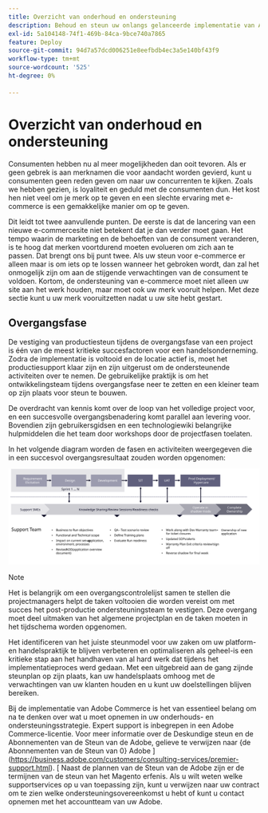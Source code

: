 ```yaml
---
title: Overzicht van onderhoud en ondersteuning
description: Behoud en steun uw onlangs gelanceerde implementatie van Adobe Commerce behoorlijk.
exl-id: 5a104148-74f1-469b-84ca-9bce740a7865
feature: Deploy
source-git-commit: 94d7a57dcd006251e8eefbdb4ec3a5e140bf43f9
workflow-type: tm+mt
source-wordcount: '525'
ht-degree: 0%

---
```


# Overzicht van onderhoud en ondersteuning

Consumenten hebben nu al meer mogelijkheden dan ooit tevoren. Als er geen gebrek is aan merknamen die voor aandacht worden gevierd, kunt u consumenten geen reden geven om naar uw concurrenten te kijken. Zoals we hebben gezien, is loyaliteit en geduld met de consumenten dun. Het kost hen niet veel om je merk op te geven en een slechte ervaring met e-commerce is een gemakkelijke manier om op te geven.

Dit leidt tot twee aanvullende punten. De eerste is dat de lancering van een nieuwe e-commercesite niet betekent dat je dan verder moet gaan. Het tempo waarin de marketing en de behoeften van de consument veranderen, is te hoog dat merken voortdurend moeten evolueren om zich aan te passen. Dat brengt ons bij punt twee. Als uw steun voor e-commerce er alleen maar is om iets op te lossen wanneer het gebroken wordt, dan zal het onmogelijk zijn om aan de stijgende verwachtingen van de consument te voldoen. Kortom, de ondersteuning van e-commerce moet niet alleen uw site aan het werk houden, maar moet ook uw merk vooruit helpen. Met deze sectie kunt u uw merk vooruitzetten nadat u uw site hebt gestart.

## Overgangsfase

De vestiging van productiesteun tijdens de overgangsfase van een project is één van de meest kritieke succesfactoren voor een handelsonderneming. Zodra de implementatie is voltooid en de locatie actief is, moet het productiesupport klaar zijn en zijn uitgerust om de ondersteunende activiteiten over te nemen. De gebruikelijke praktijk is om het ontwikkelingsteam tijdens overgangsfase neer te zetten en een kleiner team op zijn plaats voor steun te bouwen.

De overdracht van kennis komt over de loop van het volledige project voor, en een succesvolle overgangsbenadering komt parallel aan levering voor. Bovendien zijn gebruikersgidsen en een technologiewiki belangrijke hulpmiddelen die het team door workshops door de projectfasen toelaten.

In het volgende diagram worden de fasen en activiteiten weergegeven die in een succesvol overgangsresultaat zouden worden opgenomen:

![ Diagram die fasen van het overgangsproces tonen ](../../assets/playbooks/transition-diagram.svg)

>[!NOTE]
>
> Het is belangrijk om een overgangscontrolelijst samen te stellen die projectmanagers helpt de taken voltooien die worden vereist om met succes het post-productie ondersteuningsteam te vestigen. Deze overgang moet deel uitmaken van het algemene projectplan en de taken moeten in het tijdschema worden opgenomen.

Het identificeren van het juiste steunmodel voor uw zaken om uw platform-en handelspraktijk te blijven verbeteren en optimaliseren als geheel-is een kritieke stap aan het handhaven van al hard werk dat tijdens het implementatieproces werd gedaan. Met een uitgebreid aan de gang zijnde steunplan op zijn plaats, kan uw handelsplaats omhoog met de verwachtingen van uw klanten houden en u kunt uw doelstellingen blijven bereiken.

Bij de implementatie van Adobe Commerce is het van essentieel belang om na te denken over wat u moet opnemen in uw onderhouds- en ondersteuningsstrategie.
Expert support is inbegrepen in een Adobe Commerce-licentie. Voor meer informatie over de Deskundige steun en de Abonnementen van de Steun van de Adobe, gelieve te verwijzen naar {de Abonnementen van de Steun van 0} Adobe ](https://business.adobe.com/customers/consulting-services/premier-support.html).
[
Naast de plannen van de Steun van de Adobe zijn er de termijnen van de steun van het Magento erfenis. Als u wilt weten welke supportservices op u van toepassing zijn, kunt u verwijzen naar uw contract om te zien welke ondersteuningsovereenkomst u hebt of kunt u contact opnemen met het accountteam van uw Adobe.
